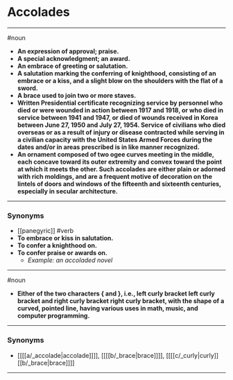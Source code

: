 # Accolades
---
#noun
- **An expression of approval; praise.**
- **A special acknowledgment; an award.**
- **An embrace of greeting or salutation.**
- **A salutation marking the conferring of knighthood, consisting of an embrace or a kiss, and a slight blow on the shoulders with the flat of a sword.**
- **A brace used to join two or more staves.**
- **Written Presidential certificate recognizing service by personnel who died or were wounded in action between 1917 and 1918, or who died in service between 1941 and 1947, or died of wounds received in Korea between June 27, 1950 and July 27, 1954. Service of civilians who died overseas or as a result of injury or disease contracted while serving in a civilian capacity with the United States Armed Forces during the dates and/or in areas prescribed is in like manner recognized.**
- **An ornament composed of two ogee curves meeting in the middle, each concave toward its outer extremity and convex toward the point at which it meets the other. Such accolades are either plain or adorned with rich moldings, and are a frequent motive of decoration on the lintels of doors and windows of the fifteenth and sixteenth centuries, especially in secular architecture.**
---
### Synonyms
- [[panegyric]]
#verb
- **To embrace or kiss in salutation.**
- **To confer a knighthood on.**
- **To confer praise or awards on.**
	- _Example: an accoladed novel_
---
#noun
- **Either of the two characters { and }, i.e., left curly bracket left curly bracket and right curly bracket right curly bracket, with the shape of a curved, pointed line, having various uses in math, music, and computer programming.**
---
### Synonyms
- [[[[a/_accolade|accolade]]]], [[[[b/_brace|brace]]]], [[[[c/_curly|curly]] [[b/_brace|brace]]]]
---
